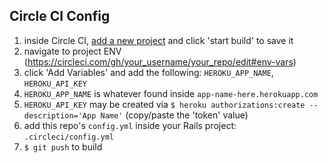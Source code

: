## Circle CI Config

1. inside Circle CI, [add a new project](https://circleci.com/add-projects) and click 'start build' to save it
2. navigate to project ENV (https://circleci.com/gh/your_username/your_repo/edit#env-vars)
3. click 'Add Variables' and add the following: `HEROKU_APP_NAME`, `HEROKU_API_KEY`
4. `HEROKU_APP_NAME` is whatever found inside `app-name-here.herokuapp.com`
5. `HEROKU_API_KEY` may be created via `$ heroku authorizations:create --description='App Name'` (copy/paste the 'token' value)
6. add this repo's `config.yml` inside your Rails project: `.circleci/config.yml`
7. `$ git push` to build
